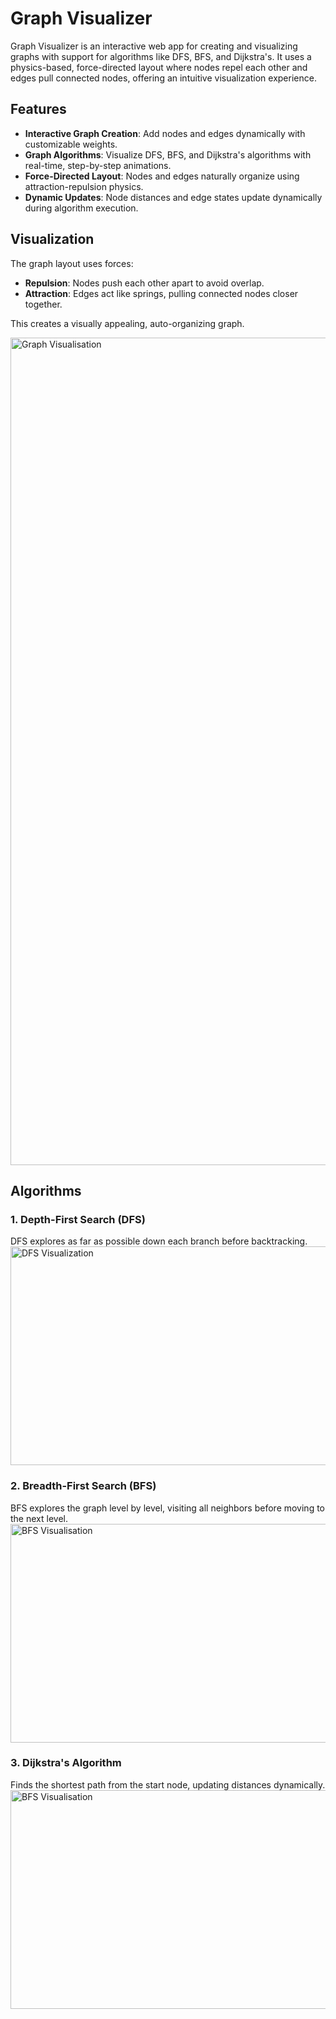 # Graph Visualizer

Graph Visualizer is an interactive web app for creating and visualizing graphs with support for algorithms like DFS, BFS, and Dijkstra's. It uses a physics-based, force-directed layout where nodes repel each other and edges pull connected nodes, offering an intuitive visualization experience.

## Features

- **Interactive Graph Creation**: Add nodes and edges dynamically with customizable weights.
- **Graph Algorithms**: Visualize DFS, BFS, and Dijkstra's algorithms with real-time, step-by-step animations.
- **Force-Directed Layout**: Nodes and edges naturally organize using attraction-repulsion physics.
- **Dynamic Updates**: Node distances and edge states update dynamically during algorithm execution.

## Visualization

The graph layout uses forces:
- **Repulsion**: Nodes push each other apart to avoid overlap.
- **Attraction**: Edges act like springs, pulling connected nodes closer together.

This creates a visually appealing, auto-organizing graph.

<img width="1324" alt="Graph Visualisation" src="https://github.com/user-attachments/assets/bd6f8906-ee04-496f-98cf-22c11c17c9df">


## Algorithms

### 1. **Depth-First Search (DFS)**

DFS explores as far as possible down each branch before backtracking.  
<img src="https://github.com/user-attachments/assets/b2856e51-1785-4984-9603-3643907e8ce1" alt="DFS Visualization" width="700" height="350">

### 2. **Breadth-First Search (BFS)**

BFS explores the graph level by level, visiting all neighbors before moving to the next level.  
<img src="https://github.com/user-attachments/assets/1c505c34-b620-4004-a6ba-16f17a1c5158" alt="BFS Visualisation" width="700" height="350">

### 3. **Dijkstra's Algorithm**

Finds the shortest path from the start node, updating distances dynamically.  
<img src="https://github.com/user-attachments/assets/01fd8702-946d-4946-8842-7581b84c1044" alt="BFS Visualisation" width="700" height="350">




